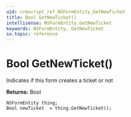 ```yaml
---
uid: crmscript_ref_NSFormEntity_GetNewTicket
title: Bool GetNewTicket()
intellisense: NSFormEntity.GetNewTicket
keywords: NSFormEntity, GetNewTicket
so.topic: reference
---
```


# Bool GetNewTicket()

Indicates if this form creates a ticket or not

**Returns:** Bool

```crmscript
NSFormEntity thing;
Bool newTicket  = thing.GetNewTicket();
```

